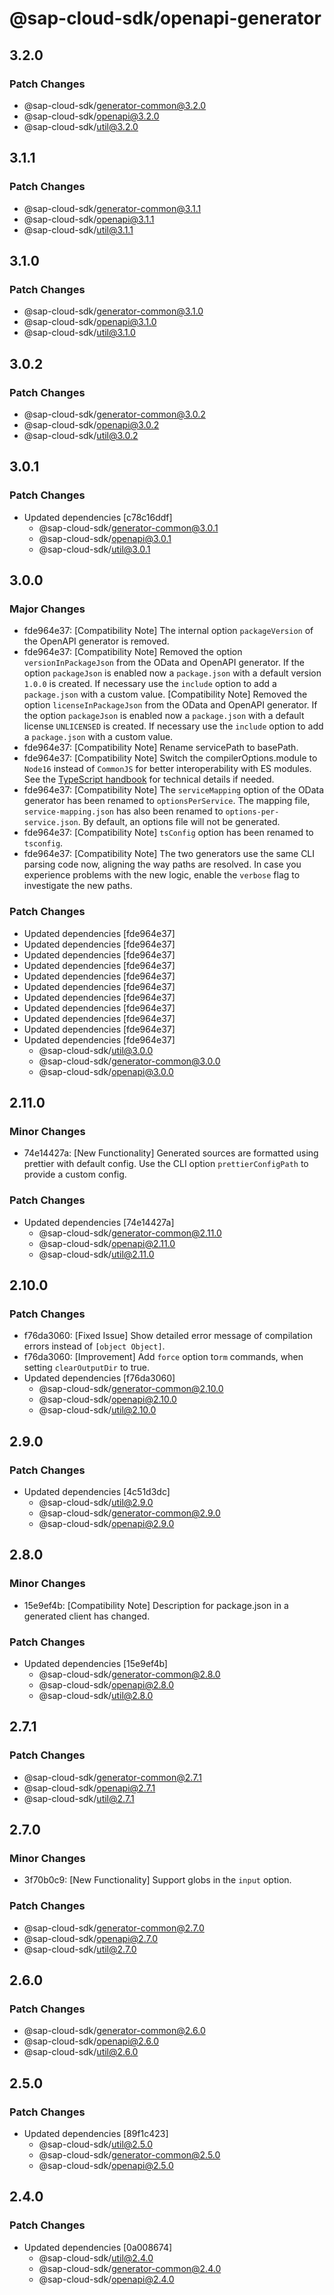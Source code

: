 # @sap-cloud-sdk/openapi-generator

## 3.2.0

### Patch Changes

- @sap-cloud-sdk/generator-common@3.2.0
- @sap-cloud-sdk/openapi@3.2.0
- @sap-cloud-sdk/util@3.2.0

## 3.1.1

### Patch Changes

- @sap-cloud-sdk/generator-common@3.1.1
- @sap-cloud-sdk/openapi@3.1.1
- @sap-cloud-sdk/util@3.1.1

## 3.1.0

### Patch Changes

- @sap-cloud-sdk/generator-common@3.1.0
- @sap-cloud-sdk/openapi@3.1.0
- @sap-cloud-sdk/util@3.1.0

## 3.0.2

### Patch Changes

- @sap-cloud-sdk/generator-common@3.0.2
- @sap-cloud-sdk/openapi@3.0.2
- @sap-cloud-sdk/util@3.0.2

## 3.0.1

### Patch Changes

- Updated dependencies [c78c16ddf]
  - @sap-cloud-sdk/generator-common@3.0.1
  - @sap-cloud-sdk/openapi@3.0.1
  - @sap-cloud-sdk/util@3.0.1

## 3.0.0

### Major Changes

- fde964e37: [Compatibility Note] The internal option `packageVersion` of the OpenAPI generator is removed.
- fde964e37: [Compatibility Note] Removed the option `versionInPackageJson` from the OData and OpenAPI generator.
  If the option `packageJson` is enabled now a `package.json` with a default version `1.0.0` is created.
  If necessary use the `include` option to add a `package.json` with a custom value.
  [Compatibility Note] Removed the option `licenseInPackageJson` from the OData and OpenAPI generator.
  If the option `packageJson` is enabled now a `package.json` with a default license `UNLICENSED` is created.
  If necessary use the `include` option to add a `package.json` with a custom value.
- fde964e37: [Compatibility Note] Rename servicePath to basePath.
- fde964e37: [Compatibility Note] Switch the compilerOptions.module to `Node16` instead of `CommonJS` for better interoperability with ES modules. See the [TypeScript handbook](https://www.typescriptlang.org/docs/handbook/esm-node.html) for technical details if needed.
- fde964e37: [Compatibility Note] The `serviceMapping` option of the OData generator has been renamed to `optionsPerService`. The mapping file, `service-mapping.json` has also been renamed to `options-per-service.json`. By default, an options file will not be generated.
- fde964e37: [Compatibility Note] `tsConfig` option has been renamed to `tsconfig`.
- fde964e37: [Compatibility Note] The two generators use the same CLI parsing code now, aligning the way paths are resolved.
  In case you experience problems with the new logic, enable the `verbose` flag to investigate the new paths.

### Patch Changes

- Updated dependencies [fde964e37]
- Updated dependencies [fde964e37]
- Updated dependencies [fde964e37]
- Updated dependencies [fde964e37]
- Updated dependencies [fde964e37]
- Updated dependencies [fde964e37]
- Updated dependencies [fde964e37]
- Updated dependencies [fde964e37]
- Updated dependencies [fde964e37]
- Updated dependencies [fde964e37]
- Updated dependencies [fde964e37]
  - @sap-cloud-sdk/util@3.0.0
  - @sap-cloud-sdk/generator-common@3.0.0
  - @sap-cloud-sdk/openapi@3.0.0

## 2.11.0

### Minor Changes

- 74e14427a: [New Functionality] Generated sources are formatted using prettier with default config. Use the CLI option `prettierConfigPath` to provide a custom config.

### Patch Changes

- Updated dependencies [74e14427a]
  - @sap-cloud-sdk/generator-common@2.11.0
  - @sap-cloud-sdk/openapi@2.11.0
  - @sap-cloud-sdk/util@2.11.0

## 2.10.0

### Patch Changes

- f76da3060: [Fixed Issue] Show detailed error message of compilation errors instead of `[object Object]`.
- f76da3060: [Improvement] Add `force` option to`rm` commands, when setting `clearOutputDir` to true.
- Updated dependencies [f76da3060]
  - @sap-cloud-sdk/generator-common@2.10.0
  - @sap-cloud-sdk/openapi@2.10.0
  - @sap-cloud-sdk/util@2.10.0

## 2.9.0

### Patch Changes

- Updated dependencies [4c51d3dc]
  - @sap-cloud-sdk/util@2.9.0
  - @sap-cloud-sdk/generator-common@2.9.0
  - @sap-cloud-sdk/openapi@2.9.0

## 2.8.0

### Minor Changes

- 15e9ef4b: [Compatibility Note] Description for package.json in a generated client has changed.

### Patch Changes

- Updated dependencies [15e9ef4b]
  - @sap-cloud-sdk/generator-common@2.8.0
  - @sap-cloud-sdk/openapi@2.8.0
  - @sap-cloud-sdk/util@2.8.0

## 2.7.1

### Patch Changes

- @sap-cloud-sdk/generator-common@2.7.1
- @sap-cloud-sdk/openapi@2.7.1
- @sap-cloud-sdk/util@2.7.1

## 2.7.0

### Minor Changes

- 3f70b0c9: [New Functionality] Support globs in the `input` option.

### Patch Changes

- @sap-cloud-sdk/generator-common@2.7.0
- @sap-cloud-sdk/openapi@2.7.0
- @sap-cloud-sdk/util@2.7.0

## 2.6.0

### Patch Changes

- @sap-cloud-sdk/generator-common@2.6.0
- @sap-cloud-sdk/openapi@2.6.0
- @sap-cloud-sdk/util@2.6.0

## 2.5.0

### Patch Changes

- Updated dependencies [89f1c423]
  - @sap-cloud-sdk/util@2.5.0
  - @sap-cloud-sdk/generator-common@2.5.0
  - @sap-cloud-sdk/openapi@2.5.0

## 2.4.0

### Patch Changes

- Updated dependencies [0a008674]
  - @sap-cloud-sdk/util@2.4.0
  - @sap-cloud-sdk/generator-common@2.4.0
  - @sap-cloud-sdk/openapi@2.4.0
